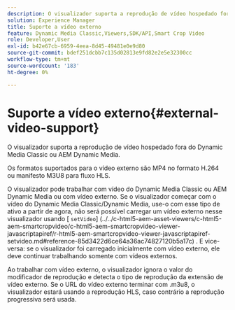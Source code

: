 ```yaml
---
description: O visualizador suporta a reprodução de vídeo hospedado fora do Dynamic Media Classic ou AEM Dynamic Media.
solution: Experience Manager
title: Suporte a vídeo externo
feature: Dynamic Media Classic,Viewers,SDK/API,Smart Crop Video
role: Developer,User
exl-id: b42e67cb-6959-4eea-8d45-49481e0e9d80
source-git-commit: bdef251dcbb7c135d02813e9fd82e2e5e32300cc
workflow-type: tm+mt
source-wordcount: '183'
ht-degree: 0%

---
```


# Suporte a vídeo externo{#external-video-support}

O visualizador suporta a reprodução de vídeo hospedado fora do Dynamic Media Classic ou AEM Dynamic Media.

Os formatos suportados para o vídeo externo são MP4 no formato H.264 ou manifesto M3U8 para fluxo HLS.

O visualizador pode trabalhar com vídeo do Dynamic Media Classic ou AEM Dynamic Media ou com vídeo externo. Se o visualizador começar com o vídeo do Dynamic Media Classic/Dynamic Media, use-o com esse tipo de ativo a partir de agora, não será possível carregar um vídeo externo nesse visualizador usando [ `setVideo`]
(../../c-html5-aem-asset-viewers/c-html5-aem-smartcropvideo/c-html5-aem-smartcropvideo-viewer-javascriptapiref/r-html5-aem-smartcropvideo-viewer-javascriptapiref-setvideo.md#reference-85d3422d6ce64a36ac74827120b5a17c) . E vice-versa: se o visualizador foi carregado inicialmente com vídeo externo, ele deve continuar trabalhando somente com vídeos externos.

Ao trabalhar com vídeo externo, o visualizador ignora o valor do modificador de reprodução e detecta o tipo de reprodução da extensão de vídeo externo. Se o URL do vídeo externo terminar com .m3u8, o visualizador estará usando a reprodução HLS, caso contrário a reprodução progressiva será usada.
